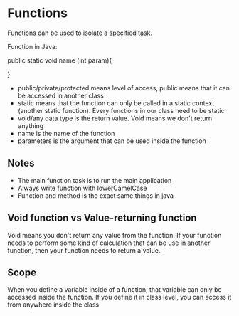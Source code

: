 # Functions

Functions can be used to isolate a specified task.

Function in Java:

public static void name (int param){

}

- public/private/protected means level of access, public means that it can be accessed in another class
- static means that the function can only be called in a static context (another static function). Every functions in our class need to be static
- void/any data type is the return value. Void means we don't return anything
- name is the name of the function
- parameters is the argument that can be used inside the function

## Notes
- The main function task is to run the main application
- Always write function with lowerCamelCase
- Function and method is the exact same things in java

## Void function vs Value-returning function
Void means you don't return any value from the function. If your function needs to perform some kind of calculation that can be use in another function, then your function needs to return a value.

## Scope
When you define a variable inside of a function, that variable can only be accessed inside the function. If you define it in class level, you can access it from anywhere inside the class
